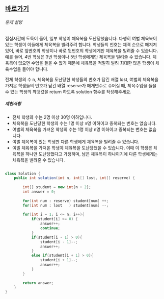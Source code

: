 


## [바로가기](https://school.programmers.co.kr/learn/courses/30/lessons/42862)

###### 문제 설명

점심시간에 도둑이 들어, 일부 학생이 체육복을 도난당했습니다. 다행히 여벌 체육복이 있는 학생이 이들에게 체육복을 빌려주려 합니다. 학생들의 번호는 체격 순으로 매겨져 있어, 바로 앞번호의 학생이나 바로 뒷번호의 학생에게만 체육복을 빌려줄 수 있습니다. 예를 들어, 4번 학생은 3번 학생이나 5번 학생에게만 체육복을 빌려줄 수 있습니다. 체육복이 없으면 수업을 들을 수 없기 때문에 체육복을 적절히 빌려 최대한 많은 학생이 체육수업을 들어야 합니다.

전체 학생의 수 n, 체육복을 도난당한 학생들의 번호가 담긴 배열 lost, 여벌의 체육복을 가져온 학생들의 번호가 담긴 배열 reserve가 매개변수로 주어질 때, 체육수업을 들을 수 있는 학생의 최댓값을 return 하도록 solution 함수를 작성해주세요.

##### 제한사항

-   전체 학생의 수는 2명 이상 30명 이하입니다.
-   체육복을 도난당한 학생의 수는 1명 이상 n명 이하이고 중복되는 번호는 없습니다.
-   여벌의 체육복을 가져온 학생의 수는 1명 이상 n명 이하이고 중복되는 번호는 없습니다.
-   여벌 체육복이 있는 학생만 다른 학생에게 체육복을 빌려줄 수 있습니다.
-   여벌 체육복을 가져온 학생이 체육복을 도난당했을 수 있습니다. 이때 이 학생은 체육복을 하나만 도난당했다고 가정하며, 남은 체육복이 하나이기에 다른 학생에게는 체육복을 빌려줄 수 없습니다.

```java

class Solution {
    public int solution(int n, int[] lost, int[] reserve) {
        
        int[] student = new int[n + 2];
        int answer = 0;
        
        for(int num : reserve) student[num] ++;
        for(int num : lost   ) student[num] --;
        
        for(int i = 1; i <= n; i++){
            if(student[i] >= 0) {
                answer++;
                continue;
            }
            if(student[i - 1] > 0){
                student[i - 1]--;
                answer++;              
            }
            else if(student[i + 1] > 0){
                student[i + 1]--;
                answer++;
            }
        }
        
        return answer;
    }
}

```